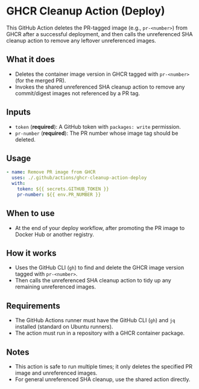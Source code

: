 # GHCR Cleanup Action (Deploy)

This GitHub Action deletes the PR-tagged image (e.g., `pr-<number>`) from GHCR after a successful deployment, and then calls the unreferenced SHA cleanup action to remove any leftover unreferenced images.

## What it does

- Deletes the container image version in GHCR tagged with `pr-<number>` (for the merged PR).
- Invokes the shared unreferenced SHA cleanup action to remove any commit/digest images not referenced by a PR tag.

## Inputs

- `token` (**required**): A GitHub token with `packages: write` permission.
- `pr-number` (**required**): The PR number whose image tag should be deleted.

## Usage

```yaml
- name: Remove PR image from GHCR
  uses: ./.github/actions/ghcr-cleanup-action-deploy
  with:
    token: ${{ secrets.GITHUB_TOKEN }}
    pr-number: ${{ env.PR_NUMBER }}
```

## When to use

- At the end of your deploy workflow, after promoting the PR image to Docker Hub or another registry.

## How it works

- Uses the GitHub CLI (`gh`) to find and delete the GHCR image version tagged with `pr-<number>`.
- Then calls the unreferenced SHA cleanup action to tidy up any remaining unreferenced images.

## Requirements

- The GitHub Actions runner must have the GitHub CLI (`gh`) and `jq` installed (standard on Ubuntu runners).
- The action must run in a repository with a GHCR container package.

## Notes

- This action is safe to run multiple times; it only deletes the specified PR image and unreferenced images.
- For general unreferenced SHA cleanup, use the shared action directly.
